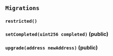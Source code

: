## `Migrations`





### `restricted()`






### `setCompleted(uint256 completed)` (public)





### `upgrade(address newAddress)` (public)







